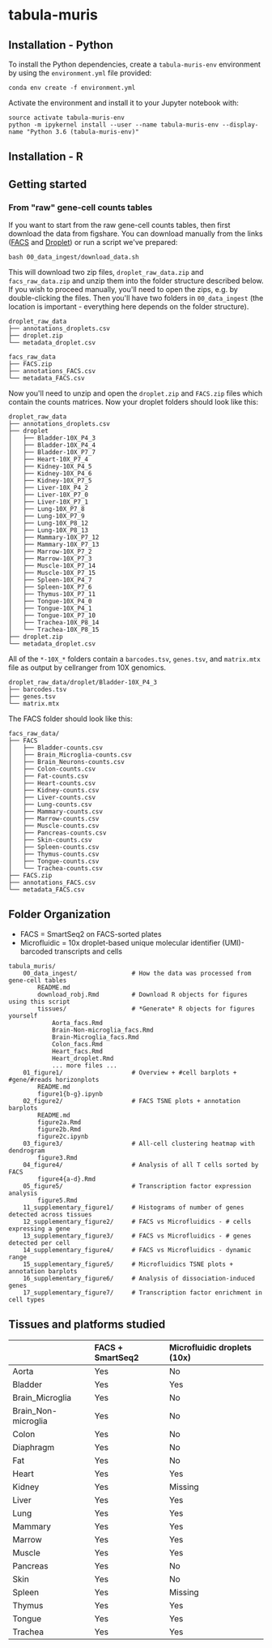 # tabula-muris

## Installation - Python

To install the Python dependencies, create a `tabula-muris-env` environment by using the `environment.yml` file provided:

```
conda env create -f environment.yml
```

Activate the environment and install it to your Jupyter notebook with:

```
source activate tabula-muris-env
python -m ipykernel install --user --name tabula-muris-env --display-name "Python 3.6 (tabula-muris-env)"
```

## Installation - R

## Getting started

### From "raw" gene-cell counts tables

If you want to start from the raw gene-cell counts tables, then first download the data from figshare. You can download manually from the links ([FACS](https://figshare.com/articles/Single-cell_RNA-seq_data_from_Smart-seq2_sequencing_of_FACS_sorted_cells/5715040) and [Droplet](https://figshare.com/articles/Single-cell_RNA-seq_data_from_microfluidic_emulsion/5715025)) or run a script we've prepared:

```
bash 00_data_ingest/download_data.sh
```

This will download two zip files, `droplet_raw_data.zip` and `facs_raw_data.zip` and unzip them into the folder structure described below. If you wish to proceed manually, you'll need to open the zips, e.g. by double-clicking the files. Then you'll have two folders in `00_data_ingest` (the location is important - everything here depends on the folder structure).

```
droplet_raw_data
├── annotations_droplets.csv
├── droplet.zip
└── metadata_droplet.csv

facs_raw_data
├── FACS.zip
├── annotations_FACS.csv
└── metadata_FACS.csv
```

Now you'll need to unzip and open the `droplet.zip` and `FACS.zip` files which contain the counts matrices. Now your droplet folders should look like this:

```
droplet_raw_data
├── annotations_droplets.csv
├── droplet
│   ├── Bladder-10X_P4_3
│   ├── Bladder-10X_P4_4
│   ├── Bladder-10X_P7_7
│   ├── Heart-10X_P7_4
│   ├── Kidney-10X_P4_5
│   ├── Kidney-10X_P4_6
│   ├── Kidney-10X_P7_5
│   ├── Liver-10X_P4_2
│   ├── Liver-10X_P7_0
│   ├── Liver-10X_P7_1
│   ├── Lung-10X_P7_8
│   ├── Lung-10X_P7_9
│   ├── Lung-10X_P8_12
│   ├── Lung-10X_P8_13
│   ├── Mammary-10X_P7_12
│   ├── Mammary-10X_P7_13
│   ├── Marrow-10X_P7_2
│   ├── Marrow-10X_P7_3
│   ├── Muscle-10X_P7_14
│   ├── Muscle-10X_P7_15
│   ├── Spleen-10X_P4_7
│   ├── Spleen-10X_P7_6
│   ├── Thymus-10X_P7_11
│   ├── Tongue-10X_P4_0
│   ├── Tongue-10X_P4_1
│   ├── Tongue-10X_P7_10
│   ├── Trachea-10X_P8_14
│   └── Trachea-10X_P8_15
├── droplet.zip
└── metadata_droplet.csv
```

All of the `*-10X_*` folders contain a `barcodes.tsv`, `genes.tsv`, and `matrix.mtx` file as output by cellranger from 10X genomics.

```
droplet_raw_data/droplet/Bladder-10X_P4_3
├── barcodes.tsv
├── genes.tsv
└── matrix.mtx

```

The FACS folder should look like this:

```
facs_raw_data/
├── FACS
│   ├── Bladder-counts.csv
│   ├── Brain_Microglia-counts.csv
│   ├── Brain_Neurons-counts.csv
│   ├── Colon-counts.csv
│   ├── Fat-counts.csv
│   ├── Heart-counts.csv
│   ├── Kidney-counts.csv
│   ├── Liver-counts.csv
│   ├── Lung-counts.csv
│   ├── Mammary-counts.csv
│   ├── Marrow-counts.csv
│   ├── Muscle-counts.csv
│   ├── Pancreas-counts.csv
│   ├── Skin-counts.csv
│   ├── Spleen-counts.csv
│   ├── Thymus-counts.csv
│   ├── Tongue-counts.csv
│   └── Trachea-counts.csv
├── FACS.zip
├── annotations_FACS.csv
└── metadata_FACS.csv
```



## Folder Organization

* FACS = SmartSeq2 on FACS-sorted plates
* Microfluidic = 10x droplet-based unique molecular identifier (UMI)-barcoded transcripts and cells

```
tabula_muris/
    00_data_ingest/               # How the data was processed from gene-cell tables
        README.md
        download_robj.Rmd         # Download R objects for figures using this script
        tissues/                  # *Generate* R objects for figures yourself
            Aorta_facs.Rmd
            Brain-Non-microglia_facs.Rmd
            Brain-Microglia_facs.Rmd
            Colon_facs.Rmd
            Heart_facs.Rmd
            Heart_droplet.Rmd
            ... more files ...
    01_figure1/                   # Overview + #cell barplots + #gene/#reads horizonplots
        README.md
        figure1{b-g}.ipynb
    02_figure2/                   # FACS TSNE plots + annotation barplots
        README.md
        figure2a.Rmd
        figure2b.Rmd
        figure2c.ipynb
    03_figure3/                   # All-cell clustering heatmap with dendrogram
        figure3.Rmd
    04_figure4/                   # Analysis of all T cells sorted by FACS
        figure4{a-d}.Rmd
    05_figure5/                   # Transcription factor expression analysis
        figure5.Rmd
    11_supplementary_figure1/     # Histograms of number of genes detected across tissues
    12_supplementary_figure2/     # FACS vs Microfluidics - # cells expressing a gene
    13_supplementary_figure3/     # FACS vs Microfluidics - # genes detected per cell
    14_supplementary_figure4/     # FACS vs Microfluidics - dynamic range
    15_supplementary_figure5/     # Microfluidics TSNE plots + annotation barplots
    16_supplementary_figure6/     # Analysis of dissociation-induced genes
    17_supplementary_figure7/     # Transcription factor enrichment in cell types
```

## Tissues and platforms studied

|                     | FACS + SmartSeq2 | Microfluidic droplets (10x) |
|:--------------------|:-----------------|:----------------------------|
| Aorta               | Yes              | No                          |
| Bladder             | Yes              | Yes                         |
| Brain_Microglia     | Yes              | No                          |
| Brain_Non-microglia | Yes              | No                          |
| Colon               | Yes              | No                          |
| Diaphragm           | Yes              | No                          |
| Fat                 | Yes              | No                          |
| Heart               | Yes              | Yes                         |
| Kidney              | Yes              | Missing                     |
| Liver               | Yes              | Yes                         |
| Lung                | Yes              | Yes                         |
| Mammary             | Yes              | Yes                         |
| Marrow              | Yes              | Yes                         |
| Muscle              | Yes              | Yes                         |
| Pancreas            | Yes              | No                          |
| Skin                | Yes              | No                          |
| Spleen              | Yes              | Missing                     |
| Thymus              | Yes              | Yes                         |
| Tongue              | Yes              | Yes                         |
| Trachea             | Yes              | Yes                         |
